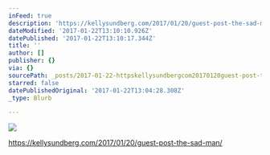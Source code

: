 ```yaml
---
inFeed: true
description: 'https://kellysundberg.com/2017/01/20/guest-post-the-sad-man/'
dateModified: '2017-01-22T13:10:10.926Z'
datePublished: '2017-01-22T13:10:17.344Z'
title: ''
author: []
publisher: {}
via: {}
sourcePath: _posts/2017-01-22-httpskellysundbergcom20170120guest-post-the-sad-man.md
starred: false
datePublishedOriginal: '2017-01-22T13:04:28.308Z'
_type: Blurb

---
```

![](https://the-grid-user-content.s3-us-west-2.amazonaws.com/2aeb8f43-6a66-4be7-808c-1c6766a93fc4.jpg)

https://kellysundberg.com/2017/01/20/guest-post-the-sad-man/